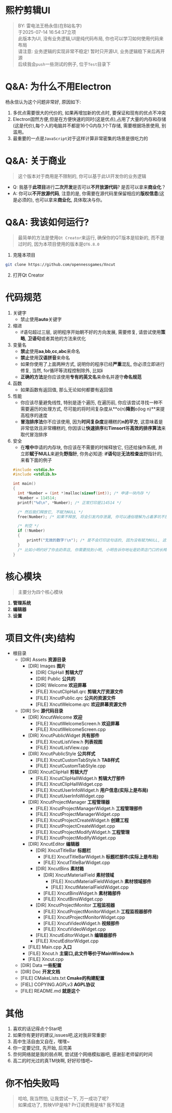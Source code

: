 <!--
 * @Author: xixi_
 * @Date: 2025-07-12 15:31:16
 * @LastEditors: xixi_
 * @LastEditTime: 2025-08-17 16:08:16
 * @FilePath: /XncutUI/README.md
 * Copyright (c) 2020-2025 by xixi_ , All Rights Reserved.
-->

# **熙柠剪辑UI**
> BY: 雷电法王杨永信(在B站名字)<br/>
> 于2025-07-14 16:54:37立项 <br/>
> 此版本为UI, 没有业务逻辑,UI是纯代码布局, 你也可以学习如何使用代码来布局<br/>
> 请注意: 业务逻辑的实现非常不稳定! 暂时只开源UI, 业务逻辑稳下来后再开源 <br/>
> 后续我会`push`一些测试的例子, 位于`Test`目录下

# Q&A: 为什么不用Electron
杨永信认为这个问题非常好, 原因如下: 
1. 多优点需要很大的代价的, 如果再增加新的优点时, 要保证和现有的优点不冲突<br/>
2. Electron固然方便,但是在方便快速的同时(这是优点),占用了大量的内存和存储(这是代价),每个人的电脑并不都是16个G内存,1个T存储, 需要根据场景使用, 别滥用。<br/>
3. 最重要的一点是`JavaScript`对于这样计算非常密集的场景是很吃力的

# Q&A: 关于商业
> 这个版本对于商用是不限制的, 你可以基于此UI开发你的业务逻辑<br/>
- Q: 我基于**此项目**进行**二次开发**是否可以**不开放源代码**? 是否可以拿来**商业化**？ <br/>
- A: 你可以**不开放源代码**, 注意的是, 你需要在源代码里保留相应的**版权信息**(这是必须的), 也可以拿来**商业化**, 具体取决与你。

# Q&A: 我该如何运行?
> 最简单的方法是使用`Qt Creator`来运行, 确保你的QT版本是较新的, 而不是过时的, 因为本项目使用的版本是`QT6.8.0`
1. 克隆本项目
```bash
git clone https://github.com/opennessgames/Xncut
```
2. 打开Qt Creator

# 代码规范
1. 关键字
   - 禁止使用**auto**关键字
2. 缩进
   - if语句超过三层, 说明程序开始朝不好的方向发展, 需要修复, 请尝试使用**策略**, **卫语句**或者其他的方法来优化
3. 变量名
   - **禁止**使用**aa**,**bb**,**cc**,**abc**来命名
   - **禁止**使用**汉语拼音**来命名
   - 如果你使用了上面两种方式, 说明你的程序已经**严重**混乱, 你必须立即进行修复, 当然, for循环等流程控制除外, 比如**i**
   - **正确的方法**是你应该使用**专有的英文名**来命名并遵守**命名规范**
4. 函数
   - 如果函数有返回值, 那么无论如何都要有返回值
5. 性能
   - 你应该尽量避免线性, 特别是逐个遍历, 在遍历前, 你应该尝试寻找一种不需要遍历的处理方式, 尽可能的将时间复杂度从**o(n)**降到**o(log n)**来提高程序的速度
   - **冒泡排序法**你不应该使用, 因为**时间复杂度**是糟糕的**n的平方**, 这意味着是非常低效且非常糟糕的, 你因该让**快速排序**和**Timsort**等**高效的排序算法**来取代冒泡排序
6. 安全
     - 在**堆中**申请的内存块, 你应该在不需要的时候释放它, 归还给操作系统, 并立即**赋于NULL**来避免**野指针**, 你务必知道: **if语句**是**无法检查出**野指针的, 来看下面的例子
    ```c
    #include <stdio.h>
    #include <stdlib.h>

    int main()
    {
      int *Number = (int *)malloc(sizeof(int)); /* 申请一块内存 */
      *Number = 114514;
      printf("%d\n", *Number); /* 正常打印是114514 */

      /* 然后我们释放它, 不赋为NULL */
      free(Number); /* 如果不释放, 将会引发内存泄漏, 你可以通俗理解为占着茅坑不拉屎, 造成了公共的资源浪费 */

      /* 判空 */
      if (!Number)
      {
          printf("无效的数字!\n"); /* 是不会打印这句话的, 因为没有赋为NULL, 这就是非常危险的野指针 */
      }
      /* 比如小明约好了你去奶茶店, 你需要找到小明, 小明告诉你地址是奶茶店门口的长椅, 你去了奶茶店, 长椅上坐的并不是小明而是其他顾客,这个小明, 又TM放我鸽子 */
    }
    ```

# 核心模块
> 主要分为四个核心模块
1. **管理系统**
2. **编辑器**
3. **设置**

# 项目文件(夹)结构
- 根目录
  - [DIR] Assets **资源目录**
    - [DIR] Images **图片**
      - [DIR] ClipHall **剪辑大厅**
      - [DIR] Public **公共的**
      - [DIR] Welcome **欢迎屏幕**
      - [FILE] XncutClipHall.qrc **剪辑大厅资源文件**
      - [FILE] XncutPublic.qrc **公共的资源文件**
      - [FILE] XncutWelcome.qrc **欢迎屏幕资源文件**
  - [DIR] Src **源代码目录**
    - [DIR] XncutWelcome **欢迎**
      - [FILE] XncutWelcomeScreen.h **欢迎屏幕**
      - [FILE] XncutWelcomeScreen.cpp
    - [DIR] XncutPublicWidget **共有部件**
      - [FILE] XncutListView.h **列表视图**
      - [FILE] XncutListView.cpp
    - [DIR] XncutPublicStyle **公共样式**
      - [FILE] XncutCustomTabStyle.h **TAB样式**
      - [FILE] XncutCustomTabStyle.cpp
    - [DIR] XncutClipHall **剪辑大厅**
      - [FILE] XncutClipHallWidget.h **剪辑大厅部件**
      - [FILE] XncutClipHallWidget.cpp
      - [FILE] XncutUserInfoWidget.h **用户信息(实际上是布局)**
      - [FILE] XncutUserInfoWidget.cpp
    - [DIR] XncutProjectManager **工程管理器**
      - [FILE] XncutProjectManagerWidget.h **工程管理部件**
      - [FILE] XncutProjectManagerWidget.cpp
      - [FILE] XncutProjectCreateWidget.h **创建工程**
      - [FILE] XncutProjectCreateWidget.cpp
      - [FILE] XncutProjectModifyWidget.h **工程管理**
      - [FILE] XncutProjectModifyWidget.cpp
    - [DIR] XncutEditor **编辑器**
      - [DIR] XncutTitleBar **标题栏**  
        - [FILE] XncutTitleBarWidget.h **标题栏部件(实际上是布局)**
        - [FILE] XncutTitleBarWidget.cpp
      - [DIR] XncutBins **素材箱** 
        - [DIR] XncutMaterialField **素材领域**
          - [FILE] XncutMaterialFieldWidget.h **素材领域部件**
          - [FILE] XncutMaterialFieldWidget.cpp
        - [FILE] XncutBinsWidget.h **素材箱部件**
        - [FILE] XncutBinsWidget.cpp
      - [DIR] XncutProjectMonitor **工程监视器**
        - [FILE] XncutProjectMonitorWidget.h **工程监视器部件**
        - [FILE] XncutProjectMonitorWidget.cpp
        - [FILE] XncutVideoWidget.h **视频部件**
        - [FILE] XncutVideoWidget.cpp 
      - [FILE] XncutEditorWidget.h **编辑器部件**
      - [FILE] XncutEditorWidget.cpp
    - [FILE] Main.cpp **入口**
    - [FILE] Xncut.h **主窗口,此文件等价于MainWindow.h**
    - [FILE] Xncut.cpp
  - [DIR] Data **一些配置**
  - [DIR] Doc **开发文档**
  - [FILE] CMakeLists.txt **Cmake的构建配置**
  - [FIEL] COPYING.AGPLv3 **AGPL协议**
  - [FILE] README.md **就是这个**

# 其他
1. 喜欢的话记得点个Star吧
2. 如果你有更好的建议,issues吧,这对我非常重要!
3. 高中生活自由又自在，嘿嘿~
4. 你一定要记住, 先开始, 后完美
5. 奈何网络就是我的弱点啊, 尝试搓个网络模拟器吧, 感谢彭老师留的时间
6. 高二的时光过的真TM快啊, 好好珍惜吧~

# 你不怕失败吗
> 哈哈, 我当然怕, 让我尝试一下, 万一成功了呢?  <br/>
> 如果成功了, 剪映VIP是啥? Pr订阅费用是啥? 我不知道